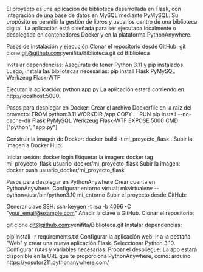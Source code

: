 El proyecto es una aplicación de biblioteca desarrollada en Flask, con integración de una base de datos en MySQL mediante PyMySQL. Su propósito es permitir la gestión de libros y usuarios dentro de una biblioteca digital. 
La aplicación está diseñada para ser ejecutada localmente o desplegada en contenedores Docker y en la plataforma PythonAnywhere.

Pasos de instalación y ejecución
Clonar el repositorio desde GitHub:
git clone git@github.com:yenifita/Biblioteca.git
cd Biblioteca

Instalar dependencias: Asegúrate de tener Python 3.11 y pip instalados. Luego, instala las bibliotecas necesarias:
pip install Flask PyMySQL Werkzeug Flask-WTF

Ejecutar la aplicación:
python app.py
La aplicación estará corriendo en http://localhost:5000.

Pasos para desplegar en Docker:
Crear el archivo Dockerfile en la raíz del proyecto:
FROM python:3.11
WORKDIR /app
COPY . .
RUN pip install --no-cache-dir Flask PyMySQL Werkzeug Flask-WTF
EXPOSE 5000
CMD ["python", "app.py"]

Construir la imagen de Docker:
docker build -t mi_proyecto_flask .
Subir la imagen a Docker Hub:

Iniciar sesión:
docker login
Etiquetar la imagen:
docker tag mi_proyecto_flask usuario_docker/mi_proyecto_flask
Subir la imagen:
docker push usuario_docker/mi_proyecto_flask

Pasos para desplegar en PythonAnywhere
Crear cuenta en PythonAnywhere.
Configurar entorno virtual:
mkvirtualenv --python=/usr/bin/python3.10 mi_entorno
Subir el proyecto desde GitHub:

Generar clave SSH:
ssh-keygen -t rsa -b 4096 -C "your_email@example.com"
Añadir la clave a GitHub.
Clonar el repositorio:

git clone git@github.com:yenifita/Biblioteca.git
Instalar dependencias:

pip install -r requirements.txt
Configurar la aplicación web:
Ir a la pestaña "Web" y crear una nueva aplicación Flask.
Seleccionar Python 3.10.
Configurar rutas y variables necesarias.
Probar el despliegue: La app estará disponible en la URL que te proporciona PythonAnywhere, como:
arduino
https://yosutor211.pythonanywhere.com/
